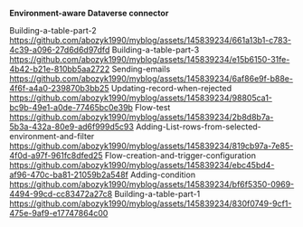 <b>Environment-aware Dataverse connector</b>

Building-a-table-part-2
https://github.com/abozyk1990/myblog/assets/145839234/661a13b1-c783-4c39-a096-27d6d6d97dfd
Building-a-table-part-3
https://github.com/abozyk1990/myblog/assets/145839234/e15b6150-31fe-4b42-b21e-810bb5aa2722
Sending-emails
https://github.com/abozyk1990/myblog/assets/145839234/6af86e9f-b88e-4f6f-a4a0-239870b3bb25
Updating-record-when-rejected
https://github.com/abozyk1990/myblog/assets/145839234/98805ca1-bc9b-49e1-a0de-77465bc0e39b
Flow-test
https://github.com/abozyk1990/myblog/assets/145839234/2b8d8b7a-5b3a-432a-80e9-ad6f999d5c93
Adding-List-rows-from-selected-environment-and-filter
https://github.com/abozyk1990/myblog/assets/145839234/819cb97a-7e85-4f0d-a97f-961fc8dfed25
Flow-creation-and-trigger-configuration
https://github.com/abozyk1990/myblog/assets/145839234/ebc45bd4-af96-470c-ba81-21059b2a548f
Adding-condition
https://github.com/abozyk1990/myblog/assets/145839234/bf6f5350-0969-4494-99cd-cc83472a27c8
Building-a-table-part-1
https://github.com/abozyk1990/myblog/assets/145839234/830f0749-9cf1-475e-9af9-e17747864c00

